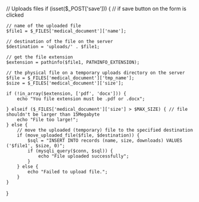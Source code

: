 // Uploads files
if (isset($_POST['save'])) { 
    // if save button on the form is clicked

    // name of the uploaded file
    $file1 = $_FILES['medical_document']['name'];

    // destination of the file on the server
    $destination = 'uploads/' . $file1;

    // get the file extension
    $extension = pathinfo($file1, PATHINFO_EXTENSION);

    // the physical file on a temporary uploads directory on the server
    $file = $_FILES['medical_document']['tmp_name'];
    $size = $_FILES['medical_document']['size'];

    if (!in_array($extension, ['pdf', 'docx'])) {
        echo "You file extension must be .pdf or .docx";

    } elseif ($_FILES['medical_document']['size'] > $MAX_SIZE) { // file shouldn't be larger than 15Megabyte
        echo "File too large!";
    } else {
        // move the uploaded (temporary) file to the specified destination
        if (move_uploaded_file($file, $destination)) {
            $sql = "INSERT INTO records (name, size, downloads) VALUES ('$file1', $size, 0)";
            if (mysqli_query($conn, $sql)) {
                echo "File uploaded successfully";
            }
        } else {
            echo "Failed to upload file.";
        }
    }
}